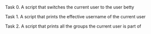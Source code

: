 Task 0. A script that switches the current user to the user betty

Task 1. A script that prints the effective username of the current user

Task 2. A script that prints all the groups the current user is part of

